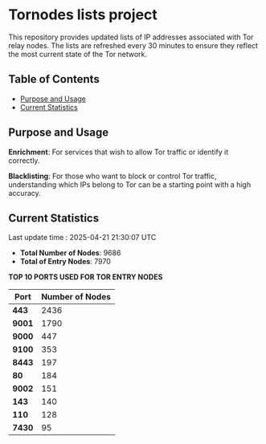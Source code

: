 # Tornodes lists project

This repository provides updated lists of IP addresses associated with Tor relay nodes. The lists are refreshed every 30 minutes to ensure they reflect the most current state of the Tor network.

## Table of Contents

- [Purpose and Usage](#purpose-and-usage)
- [Current Statistics](#current-statistics)


## Purpose and Usage

**Enrichment**: For services that wish to allow Tor traffic or identify it correctly.

**Blacklisting**: For those who want to block or control Tor traffic, understanding which IPs belong to Tor can be a starting point with a high accuracy.

## Current Statistics

Last update time : 2025-04-21 21:30:07 UTC

- **Total Number of Nodes**: 9686
- **Total of Entry Nodes**: 7970

**TOP 10 PORTS USED FOR TOR ENTRY NODES**

| **Port** | **Number of Nodes** |
|------|-----------------|
| **443**   | 2436  |
| **9001**   | 1790  |
| **9000**   | 447  |
| **9100**   | 353  |
| **8443**   | 197  |
| **80**   | 184  |
| **9002**   | 151  |
| **143**   | 140  |
| **110**   | 128  |
| **7430**   | 95  |

